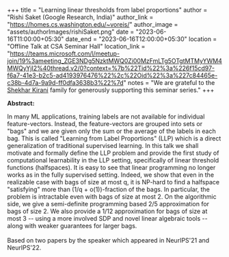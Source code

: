 +++
title = "Learning linear thresholds from label proportions"
author = "Rishi Saket (Google Research, India)"
author_link = "https://homes.cs.washington.edu/~voreis/"
author_image = "assets/authorImages/rishiSaket.png"
date = "2023-06-16T11:00:00+05:30"
date_end = "2023-06-16T12:00:00+05:30"
location = "Offline Talk at CSA Seminar Hall"
location_link = "https://teams.microsoft.com/l/meetup-join/19%3ameeting_ZGE3NDg5NzktMWQ0Zi00MzFmLTg5OTgtMTMyYWM4MWQyYjI2%40thread.v2/0?context=%7b%22Tid%22%3a%226f15cd97-f6a7-41e3-b2c5-ad4193976476%22%2c%22Oid%22%3a%227c84465e-c38b-4d7a-9a9d-ff0dfa3638b3%22%7d"
notes = "We are grateful to the <a href = "https://www.accel.com/people/shekhar-kirani" target= "_blank">Shekhar Kirani</a> family for generously supporting this seminar series."
+++

<b>Abstract:</b> 

In many ML applications, training labels are not available for individual feature-vectors. Instead, the feature-vectors 
are grouped into sets or "bags" and we are given only the sum or the average of the labels in each bag. This is called 
"Learning from Label Proportions" (LLP) which is a direct generalization of traditional supervised learning.
In this talk we shall motivate and formally define the LLP problem and provide the first study of computational 
learnability in the LLP setting, specifically of linear threshold functions (halfspaces). It is easy to see that 
linear programming no longer works as in the fully supervised setting. Indeed, we show that even in the realizable 
case with bags of size at most q, it is NP-hard to find a halfspace "satisfying" more than (1/q + o(1))-fraction of 
the bags. In particular, the problem is intractable even with bags of size at most 2. On the algorithmic side, we 
give a semi-definite programming based 2/5 approximation for bags of size 2. We also provide a 1/12 approximation for 
bags of size at most 3 -- using a more involved SDP and novel linear algebraic tools -- along with weaker guarantees 
for larger bags.
<br><br>
Based on two papers by the speaker which appeared in NeurIPS'21 and NeurIPS'22.